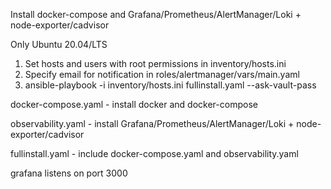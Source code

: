 Install docker-compose and Grafana/Prometheus/AlertManager/Loki + node-exporter/cadvisor

Only Ubuntu 20.04/LTS

1. Set hosts and users with root permissions in inventory/hosts.ini
2. Specify email for notification in roles/alertmanager/vars/main.yaml
3. ansible-playbook -i inventory/hosts.ini fullinstall.yaml --ask-vault-pass 

docker-compose.yaml - install docker and docker-compose 

observability.yaml - install Grafana/Prometheus/AlertManager/Loki + node-exporter/cadvisor

fullinstall.yaml - include docker-compose.yaml and observability.yaml

grafana listens on port 3000
